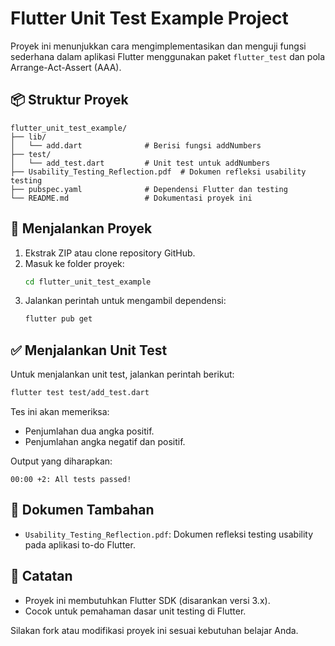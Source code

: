 # Flutter Unit Test Example Project

Proyek ini menunjukkan cara mengimplementasikan dan menguji fungsi sederhana dalam aplikasi Flutter menggunakan paket `flutter_test` dan pola Arrange-Act-Assert (AAA).

## 📦 Struktur Proyek

```
flutter_unit_test_example/
├── lib/
│   └── add.dart              # Berisi fungsi addNumbers
├── test/
│   └── add_test.dart         # Unit test untuk addNumbers
├── Usability_Testing_Reflection.pdf  # Dokumen refleksi usability testing
├── pubspec.yaml              # Dependensi Flutter dan testing
└── README.md                 # Dokumentasi proyek ini
```

## 🚀 Menjalankan Proyek

1. Ekstrak ZIP atau clone repository GitHub.
2. Masuk ke folder proyek:
   ```bash
   cd flutter_unit_test_example
   ```
3. Jalankan perintah untuk mengambil dependensi:
   ```bash
   flutter pub get
   ```

## ✅ Menjalankan Unit Test

Untuk menjalankan unit test, jalankan perintah berikut:
```bash
flutter test test/add_test.dart
```

Tes ini akan memeriksa:
- Penjumlahan dua angka positif.
- Penjumlahan angka negatif dan positif.

Output yang diharapkan:
```
00:00 +2: All tests passed!
```

## 📄 Dokumen Tambahan

- `Usability_Testing_Reflection.pdf`: Dokumen refleksi testing usability pada aplikasi to-do Flutter.

## 📌 Catatan

- Proyek ini membutuhkan Flutter SDK (disarankan versi 3.x).
- Cocok untuk pemahaman dasar unit testing di Flutter.

Silakan fork atau modifikasi proyek ini sesuai kebutuhan belajar Anda.
